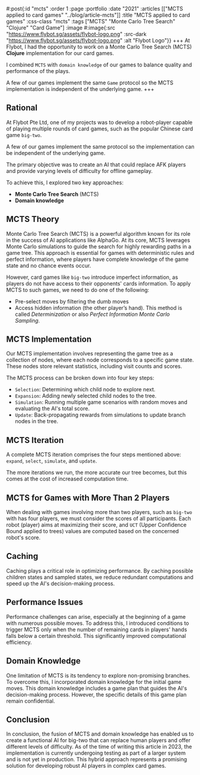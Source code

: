 #:post{:id "mcts"
       :order 1
       :page :portfolio
       :date "2021"
       :articles [["MCTS applied to card games" "../blog/article-mcts"]]
       :title "MCTS applied to card games"
       :css-class "mcts"
       :tags ["MCTS" "Monte Carlo Tree Search" "Clojure" "Card Game"]
       :image #:image{:src "https://www.flybot.sg/assets/flybot-logo.png"
                      :src-dark "https://www.flybot.sg/assets/flybot-logo.png"
                      :alt "Flybot Logo"}}
+++
At Flybot, I had the opportunity to work on a Monte Carlo Tree Search (MCTS) **Clojure** implementation for our card games.

I combined `MCTS` with `domain knowledge` of our games to balance quality and performance of the plays.

A few of our games implement the same `Game` protocol so the MCTS implementation is independent of the underlying game.
+++
## Rational

At Flybot Pte Ltd, one of my projects was to develop a robot-player capable of playing multiple rounds of card games, such as the popular Chinese card game `big-two`.

A few of our games implement the same protocol so the implementation can be independent of the underlying game.

The primary objective was to create an AI that could replace AFK players and provide varying levels of difficulty for offline gameplay.

To achieve this, I explored two key approaches: 
- **Monte Carlo Tree Search** (MCTS)
- **Domain knowledge**

## MCTS Theory

Monte Carlo Tree Search (MCTS) is a powerful algorithm known for its role in the success of AI applications like AlphaGo. At its core, MCTS leverages Monte Carlo simulations to guide the search for highly rewarding paths in a game tree. This approach is essential for games with deterministic rules and perfect information, where players have complete knowledge of the game state and no chance events occur.

However, card games like `big-two` introduce imperfect information, as players do not have access to their opponents' cards information. To apply MCTS to such games, we need to do one of the following:
- Pre-select moves by filtering the dumb moves
- Access hidden information (the other player’s hand). This method is called *Determinization* or also *Perfect Information Monte Carlo Sampling*.

## MCTS Implementation

Our MCTS implementation involves representing the game tree as a collection of nodes, where each node corresponds to a specific game state. These nodes store relevant statistics, including visit counts and scores.

The MCTS process can be broken down into four key steps:

- `Selection`: Determining which child node to explore next.
- `Expansion`: Adding newly selected child nodes to the tree.
- `Simulation`: Running multiple game scenarios with random moves and evaluating the AI's total score.
- `Update`: Back-propagating rewards from simulations to update branch nodes in the tree.

## MCTS Iteration

A complete MCTS iteration comprises the four steps mentioned above: `expand`, `select`, `simulate`, and `update`.

The more iterations we run, the more accurate our tree becomes, but this comes at the cost of increased computation time.

## MCTS for Games with More Than 2 Players

When dealing with games involving more than two players, such as `big-two` with has four players, we must consider the scores of all participants. Each robot (player) aims at maximizing their score, and `UCT` (Upper Confidence Bound  applied to trees) values are computed based on the concerned robot's score.

## Caching

Caching plays a critical role in optimizing performance. By caching possible children states and sampled states, we reduce redundant computations and speed up the AI's decision-making process.

## Performance Issues

Performance challenges can arise, especially at the beginning of a game with numerous possible moves. To address this, I introduced conditions to trigger MCTS only when the number of remaining cards in players' hands falls below a certain threshold. This significantly improved computational efficiency.

## Domain Knowledge

One limitation of MCTS is its tendency to explore non-promising branches. To overcome this, I incorporated domain knowledge for the initial game moves. This domain knowledge includes a game plan that guides the AI's decision-making process. However, the specific details of this game plan remain confidential.

## Conclusion

In conclusion, the fusion of MCTS and domain knowledge has enabled us to create a functional AI for big-two that can replace human players and offer different levels of difficulty. As of the time of writing this article in 2023, the implementation is currently undergoing testing as part of a larger system and is not yet in production. This hybrid approach represents a promising solution for developing robust AI players in complex card games.
